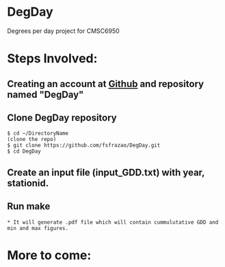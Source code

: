 # DegDay
Degrees per day project for CMSC6950 
# Steps Involved:

## Creating an account at [Github](https://github.com/) and  repository named "DegDay" 
## Clone DegDay repository
```console
$ cd ~/DirectoryName
(clone the repo)
$ git clone https://github.com/fsfrazao/DegDay.git
$ cd DegDay
```

## Create an input file (input_GDD.txt) with year, stationid.
## Run make
	* It will generate .pdf file which will contain cummulutative GDD and min and max figures.
# More to come:


